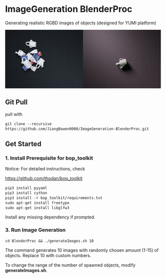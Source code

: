 # ImageGeneration BlenderProc
 Generating realistic RGBD images of objects (designed for YUMI platform)
 
 ![demo](/doc/demo.png)
 
## Git Pull

pull with

```
git clone --recursive https://github.com/JiangBowen0008/ImageGeneration-BlenderProc.git
```



## Get Started


### 1. Install Prerequisite for bop_toolkit

Notice: For detailed instructions, check

https://github.com/thodan/bop_toolkit

```
pip3 install pyyaml
pip3 install cython
pip3 install -r bop_toolkit/requirements.txt
sudo apt-get install freetype
sudo apt-get install libglfw3
```

Install any missing dependency if prompted.

### 3. Run Image Generation

```
cd BlenderProc && ./generateImages.sh 10
```
The command generates 10 images with randomly chosen amount (1-15) of objects. Replace 10 with custom numbers.

To change the range of the number of spawned objects, modify **generateImages.sh**.
